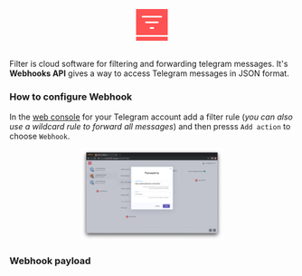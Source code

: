 <p align="center">
  <img width="56" height="56" alt="Filter for Telegram" src="s/logo.svg">
</p>

##

Filter is cloud software for filtering and forwarding telegram messages. It's **Webhooks API** gives a way to access Telegram messages in JSON format.

### How to configure Webhook

In the [web console](https://console.filter.sitg.app) for your Telegram account add a filter rule (_you can also use a wildcard rule to forward all messages_) and then presss `Add action` to choose `Webhook`.

<p align="center">
  <picture>
    <source src-set="s/webhook.webp" type="image/webp" />
    <source src-set="s/webhook.png" type="image/png" />
    <img width="50%" height="50%" alt="Add Webhook" loading="lazy" src="s/webhook.png"/>
  </picture>
</p>

### Webhook payload

